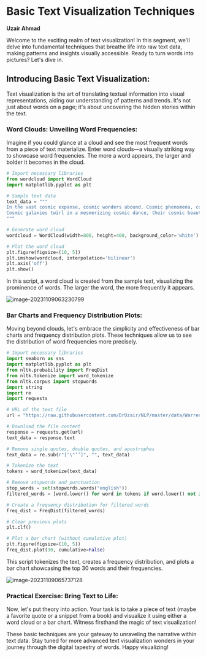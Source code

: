 # **Basic Text Visualization Techniques**

**Uzair Ahmad**

Welcome to the exciting realm of text visualization! In this segment, we'll delve into fundamental techniques that breathe life into raw text data, making patterns and insights visually accessible. Ready to turn words into pictures? Let's dive in.

## **Introducing Basic Text Visualization:**

Text visualization is the art of translating textual information into visual representations, aiding our understanding of patterns and trends. It's not just about words on a page; it's about uncovering the hidden stories within the text.

### **Word Clouds: Unveiling Word Frequencies:**

Imagine if you could glance at a cloud and see the most frequent words from a piece of text materialize. Enter word clouds—a visually striking way to showcase word frequencies. The more a word appears, the larger and bolder it becomes in the cloud.

```python
# Import necessary libraries
from wordcloud import WordCloud
import matplotlib.pyplot as plt

# Sample text data
text_data = """
In the vast cosmic expanse, cosmic wonders abound. Cosmic phenomena, cosmic mysteries—each cosmic revelation unveils a cosmic story.
Cosmic galaxies twirl in a mesmerizing cosmic dance, their cosmic beauty captivating cosmic minds. Through cosmic explorations, we seek cosmic truths.
"""

# Generate word cloud
wordcloud = WordCloud(width=800, height=400, background_color='white').generate(text_data)

# Plot the word cloud
plt.figure(figsize=(10, 5))
plt.imshow(wordcloud, interpolation='bilinear')
plt.axis('off')
plt.show()
```

In this script, a word cloud is created from the sample text, visualizing the prominence of words. The larger the word, the more frequently it appears.

![image-20231109063230799](C:\Users\100784920\AppData\Roaming\Typora\typora-user-images\image-20231109063230799.png)

### **Bar Charts and Frequency Distribution Plots:**

Moving beyond clouds, let's embrace the simplicity and effectiveness of bar charts and frequency distribution plots. These techniques allow us to see the distribution of word frequencies more precisely.

```python
# Import necessary libraries
import seaborn as sns
import matplotlib.pyplot as plt
from nltk.probability import FreqDist
from nltk.tokenize import word_tokenize
from nltk.corpus import stopwords
import string
import re
import requests

# URL of the text file
url = "https://raw.githubusercontent.com/DrUzair/NLP/master/data/WarrenBuffet.txt"

# Download the file content
response = requests.get(url)
text_data = response.text

# Remove single quotes, double quotes, and apostrophes
text_data = re.sub(r"['\"‘’]", "", text_data)

# Tokenize the text
tokens = word_tokenize(text_data)

# Remove stopwords and punctuation
stop_words = set(stopwords.words("english"))
filtered_words = [word.lower() for word in tokens if word.lower() not in stop_words and word not in string.punctuation]

# Create a frequency distribution for filtered words
freq_dist = FreqDist(filtered_words)

# Clear previous plots
plt.clf()

# Plot a bar chart (without cumulative plot)
plt.figure(figsize=(10, 5))
freq_dist.plot(30, cumulative=False)
```

This script tokenizes the text, creates a frequency distribution, and plots a bar chart showcasing the top 30 words and their frequencies.

![image-20231109065737128](C:\Users\100784920\AppData\Roaming\Typora\typora-user-images\image-20231109065737128.png)

### **Practical Exercise: Bring Text to Life:**

Now, let's put theory into action. Your task is to take a piece of text (maybe a favorite quote or a snippet from a book) and visualize it using either a word cloud or a bar chart. Witness firsthand the magic of text visualization!

These basic techniques are your gateway to unraveling the narrative within text data. Stay tuned for more advanced text visualization wonders in your journey through the digital tapestry of words. Happy visualizing!
